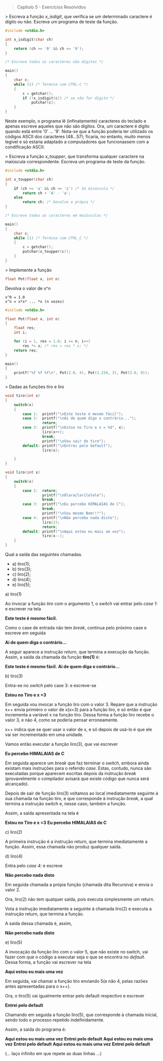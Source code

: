 > Capítulo 5 - Exercícios Resolvidos

\> Escreva a função _x_isdigit_, que verifica se um determinado caractere é dígito ou não. Escreva um programa de teste da função.

```c
#include <stdio.h>

int x_isdigit(char ch)
{
    return (ch >= '0' && ch <= '9');
}

/* Escreve todos os caracteres não dígitos */

main()
{
    char c;
    while (1) /* Termina com CTRL-C */
    {
        c = getchar();
        if (!x_isdigit(c)) /* se não for dígito */
            putchar(c);
    }
}
```

Neste exemplo, o programa lê (infinatamente) caracteres do teclado e apenas escreve aqueles que não são dígitos. Ora, um caractere é dígito quando está entre '0' ... '9'. Nota-se que a função poderia ter utilizado os códigos ASCII dos caracteres (48...57); ficaria, no entanto, muito menos legível e só estaria adaptado a computadores que funcionassem com a condificação ASCII.

\> Escreva a função _x_toupper_, que transforma qualquer caractere na maiúscula correspondente. Escreva um programa de teste da função.

```c
#include <stdio.h>

int x_toupper(char ch)
{
    if (ch >= 'a' && ch <= 'z') /* Se minúscula */
        return ch + 'A' - 'a';
    else
        return ch; /* Devolve a própia */
}

/* Escreve todos os caracteres em maiúsculas */

main()
{
    char c;
    while (1) /* Termina com CTRL_C */
    {
        c = getchar();
        putchar(x_toupper(c));
    }
}
```

\> Implemente a função

```c
float Pot(float x, int n)
```

Devolva o valor de x^n

```
x^0 = 1.0
x^n = x*x* ... *x (n vezes)
```

```c
#include <stdio.h>

float Pot(float x, int n)
{
    float res;
    int i;

    for (i = 1, res = 1.0; i <= n; i++)
        res *= x; /* res = res * x; */
    return res;
}

main()
{
    printf("%f %f %f\n", Pot(2.0, 4), Pot(1.234, 3), Pot(3.0, 0));
}
```

\> Dadas as funções tiro e liro

```c
void tiro(int x)
{
    switch(x)
    {
        case 1:  printf("\nEste teste é mesmo fácil");
        case 2:  printf("\nAi de quem digo o contrário...");
                 return;
        case 3:  printf("\nEstou no Tiro e x = %d", x);
                 liro(x++);
                 break;
                 printf("\nVou sair do tiro");
        default: printf("\nEntrei pelo default");
                 liro(x);

    }
}
```

```c
void liro(int x)
{
    switch(x)
    {
        case 2:  return;
                 printf("\nOlarailarilolele");
                 break;
        case 3:  printf("\nEu percebo HIMALAIAS de C");
                 break;
                 printf("\nSou mesmo Bom!!!");
        case 4:  printf("\nNão percebo nada disto");
                 liro(2);
                 return;
        default: printf("\nAqui estou eu mais um vez");
                 tiro(x--);
    }
}
```

Qual a saída das seguintes chamadas.

- a) tiro(1);
- b) tiro(3);
- c) liro(2);
- d) liro(4);
- e) liro(5);

a) tiro(1)

Ao invocar a função _tiro_ com o argumento 1, o _switch_ vai entrar pelo _case 1_: e escrever na tela

**Este teste é mesmo fácil.**

Como o case de entrada não tem _break_, continua pelo próximo case e escreve em seguida

**Ai de quem diga o contrário...**

A seguir aparece a instrução _return_, que termina a execução da função.
Assim, a saída da chamada da função **tiro(1)** é:

**Este teste é mesmo fácil.**
**Ai de quem diga o contrário...**

b) tiro(3)

Entra-se no _switch_ pelo case 3: e escreve-se

**Estou no Tiro e x =3**

Em seguida vou invocar a função liro com o valor 3. Repare que a instrução x++ envia primiero o valor de x(x=3) para a função liro, e só então é que incrementa a variável x na função tiro. Dessa forma a função liro recebe o valor 3, e não 4, como se poderia pensar erroneamente.

x++ indica que se quer usar o valor de x, e só depois de usá-lo é que ele vai ser incrementado em uma unidade.

Vamos então executar a função liro(3), que vai escrever

**Eu percebo HIMALAIAS de C**

Em seguida aparece um _break_ que faz terminar o _switch_, embora ainda existam mais instruções para o referido _case_. Estas, contudo, nunca são executadas porque aparecem escritas depois da instrução _break_ (provavelmente o compilador avisará que existe código que nunca será alcançado).

Depois de sair de função liro(3) voltamos ao local imediatamente seguinte à sua chamada na função tiro, e que corresponde à instrução _break_, a qual termina a instrução switch e, nesse caso, também a função.

Assim, a saída apresentada na tela é

**Estou no Tiro e x =3**
**Eu percebo HIMALAIAS de C**

c) liro(2)

A primeira instrução é a instrução return, que termina imediatamente a função. Assim, essa chamada não produz qualquer saída.

d) liro(4)

Entra pelo _case 4_: e escreve

**Não percebo nada disto**

Em seguida chamada a própia função (chamada dita Recursiva) e envia o valor 2.

Ora, liro(2) não tem qualquer saída, pois executa simplesmente um return.

Vota à instrução imediatamente a seguinte à chamada liro(2) e executa a instrução return, que termina a função.

A saída dessa chamada é, assim,

**Não percebo nada disto**

e) liro(5)

A invocação da função liro com o valor 5, que não existe no switch, vai fazer com que o código a executar seja o que se encontra no _default_. Dessa forma, a função vai escrever na tela

**Aqui estou eu mais uma vez**

Em seguida, vai chamar a função tiro enviando 5(e não 4, pelas razões antes apresentadas para o x++).

Ora, o tiro(5) vai igualmente entrar pelo default respectivo e escrever

**Entrei pelo default**

Chamando em seguida a função liro(5), que corresponde à chamada inicial, sendo todo o processo repetido indefinidamente.

Assim, a saída do programa é:

**Aqui estou eu mais uma vez**
**Entrei pelo default**
**Aqui estou eu mais uma vez**
**Entrei pelo default**
**Aqui estou eu mais uma vez**
**Entrei pelo default**

(... laço infinito em que repete as duas linhas ...)
